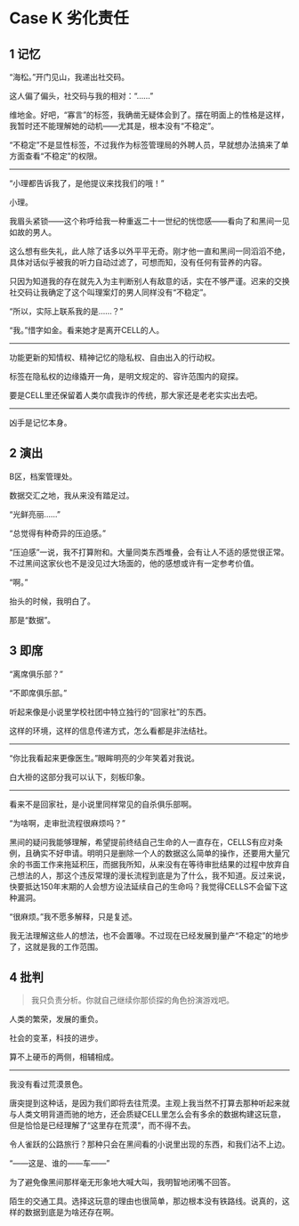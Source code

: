 # Case K 劣化责任

## 1 记忆

“海松。”开门见山，我递出社交码。

这人偏了偏头，社交码与我的相对：“……”

维地金。好吧，“寡言”的标签，我确凿无疑体会到了。摆在明面上的性格是这样，我暂时还不能理解她的动机——尤其是，根本没有“不稳定”。

“不稳定”不是显性标签，不过我作为标签管理局的外聘人员，早就想办法搞来了单方面查看“不稳定”的权限。

---

“小理都告诉我了，是他提议来找我们的哦！”

小理。

我眉头紧锁——这个称呼给我一种重返二十一世纪的恍惚感——看向了和黑间一见如故的男人。

这么想有些失礼，此人除了话多以外平平无奇。刚才他一直和黑间一同滔滔不绝，具体对话似乎被我的听力自动过滤了，可想而知，没有任何有营养的内容。

只因为知道我的存在就先入为主判断别人有敌意的话，实在不够严谨。迟来的交换社交码让我确定了这个叫理案灯的男人同样没有“不稳定”。

“所以，实际上联系我的是……？”

“我。”惜字如金。看来她才是离开CELL的人。

---

功能更新的知情权、精神记忆的隐私权、自由出入的行动权。

标签在隐私权的边缘撬开一角，是明文规定的、容许范围内的窥探。

要是CELL里还保留着人类尔虞我诈的传统，那大家还是老老实实出去吧。

---

凶手是记忆本身。

## 2 演出

Β区，档案管理处。

数据交汇之地，我从来没有踏足过。

“光鲜亮丽……”

“总觉得有种奇异的压迫感。”

“压迫感”一说，我不打算附和。大量同类东西堆叠，会有让人不适的感觉很正常。不过黑间这家伙也不是没见过大场面的，他的感想或许有一定参考价值。

“啊。”

抬头的时候，我明白了。

那是“数据”。

## 3 即席

“离席俱乐部？”

“不即席俱乐部。”

听起来像是小说里学校社团中特立独行的“回家社”的东西。

这样的环境，这样的信息传递方式，怎么看都是非法结社。

---

“你比我看起来更像医生。”眼眸明亮的少年笑着对我说。

白大褂的这部分我可以认下，刻板印象。

---

看来不是回家社，是小说里同样常见的自杀俱乐部啊。

“为啥啊，走审批流程很麻烦吗？”

黑间的疑问我能够理解，希望提前终结自己生命的人一直存在，CELLS有应对条例，且确实不好申请。明明只是删除一个人的数据这么简单的操作，还要用大量冗余的书面工作来拖延积压，而据我所知，从来没有在等待审批结果的过程中放弃自己想法的人，那这个违反常理的漫长流程到底是为了什么，我不知道。反过来说，快要抵达150年末期的人会想方设法延续自己的生命吗？我觉得CELLS不会留下这种漏洞。

“很麻烦。”我不愿多解释，只是复述。

我无法理解这些人的想法，也不会置喙。不过现在已经发展到量产“不稳定”的地步了，这就是我的工作范围。

## 4 批判

>我只负责分析。你就自己继续你那侦探的角色扮演游戏吧。

人类的繁荣，发展的重负。

社会的变革，科技的进步。

算不上硬币的两侧，相辅相成。

---

我没有看过荒漠景色。

唐突提到这种话，是因为我们即将去往荒漠。主观上我当然不打算去那种听起来就与人类文明背道而驰的地方，还会质疑CELL里怎么会有多余的数据构建这玩意，但是恰恰是已经理解了“这里存在荒漠”，而不得不去。

令人雀跃的公路旅行？那种只会在黑间看的小说里出现的东西，和我们沾不上边。

“——这是、谁的——车——”

为了避免像黑间那样毫无形象地大喊大叫，我明智地闭嘴不回答。

陌生的交通工具。选择这玩意的理由也很简单，那边根本没有铁路线。说真的，这样的数据到底是为啥还存在啊。